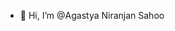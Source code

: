 - 👋 Hi, I’m @Agastya Niranjan Sahoo

<!---
Agastya124/Agastya124 is a ✨ special ✨ repository because its `README.md` (this file) appears on your GitHub profile.
You can click the Preview link to take a look at your changes.
--->
